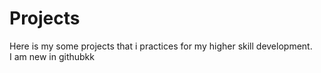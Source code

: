 # Projects
Here is my some projects that i practices for my higher skill development.
<br>
I am new in githubkk
